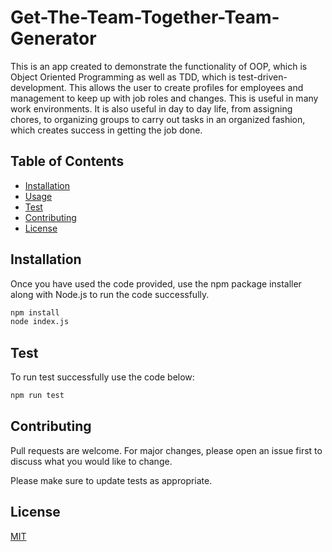 # Get-The-Team-Together-Team-Generator
This is an app created to demonstrate the functionality of OOP, which is Object Oriented Programming as well as TDD, which is test-driven-development. This allows the user to create profiles for employees and management to keep up with job roles and changes. This is useful in many work environments. It is also useful in day to day life, from assigning chores, to organizing groups to carry out tasks in an organized fashion, which creates success in getting the job done.
## Table of Contents

* [Installation](#installation)
* [Usage](#usage)
* [Test](#test)
* [Contributing](#contributing)
* [License](#license)

## Installation

Once you have used the code provided, use the npm package installer along with Node.js to run the code successfully. 

```bash
npm install
node index.js
```

## Test
To run test successfully use the code below:
```bash
npm run test
```

## Contributing
Pull requests are welcome. For major changes, please open an issue first to discuss what you would like to change.

Please make sure to update tests as appropriate.

## License
[MIT](https://choosealicense.com/licenses/mit/)
